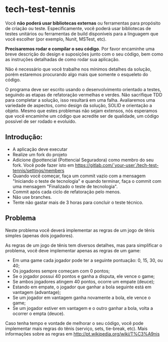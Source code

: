 # tech-test-tennis

Você **não poderá usar bibliotecas externas** ou ferramentas para propósito de criação ou teste. Especificamente, você poderá usar bibliotecas de testes unitários ou ferramentas de build disponíveis para a linguagem que você escolher (por exemplo, Nunit, MSTest, etc).

**Precisaremos rodar e compilar o seu código**. Por favor encaminhe uma breve descrição do design e suposições junto com o seu código, bem como as instruções detalhadas de como rodar sua aplicação.

Não é necessário que você trabalhe nos mínimos detalhes da solução, porém estaremos procurando algo mais que somente o esqueleto do código.

O programa deve ser escrito usando o desenvolvimento orientado a testes, seguindo as etapas de refatoração vermelhas e verdes.
Não sacrifique TDD para completar a solução, isso resultará em uma falha.
Avaliaremos uma variedade de aspectos, como design da solução, SOLID e orientação a objeto. Mesmo que estes problemas não sejam extensos, nós esperamos que você encaminhe um código que acredite ser de qualidade, um código possível de ser rodado e evoluído.

## Introdução:
 - A aplicação deve executar
 - Realize um fork do projeto
 - Adicione @pottencial (Pottencial Seguradora) como membro do seu fork. Você pode fazer isto em  https://gitlab.com/`your-user`/tech-test-tennis/settings/members
 - Quando você começar, faça um commit vazio com a mensagem "Iniciando o teste de tecnologia" e quando terminar, faça o commit com uma mensagem "Finalizado o teste de tecnologia".
 - Commit após cada ciclo de refatoração pelo menos.
 - Não use branches.
 - Tente não gastar mais de 3 horas para concluir o teste técnico.

## Problema
Neste problema você deverá implementar as regras de um jogo de tênis simples (apenas dois jogadores).

As regras de um jogo de tênis tem diversos detalhes, mas para simplificar o problema, você deve implementar apenas as regras de um game:

- Em uma game cada jogador pode ter a seguinte pontuação: 0, 15, 30, ou 40;
- Os jogadores sempre começam com 0 pontos;
- Se o jogador possui 40 pontos e ganha a disputa, ele vence o game;
- Se ambos jogadores atingem 40 pontos, ocorre um empate (deuce);
- Estando em empate, o jogador que ganhar a bola seguinte está em vantagem (advantage);
- Se um jogador em vantagem ganha novamente a bola, ele vence o game;
- Se um jogador estiver em vantagem e o outro ganhar a bola, volta a ocorrer o empta (deuce).

Caso tenha tempo e vontade de melhorar o seu código, você pode implementar mais regras do tênis (serviço, sets, tie-break, etc). Mais informações sobre as regras em http://pt.wikipedia.org/wiki/T%C3%A9nis